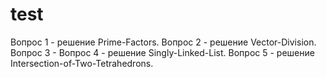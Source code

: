 # test

Вопрос 1 - решение Prime-Factors.
Вопрос 2 - решение Vector-Division.
Вопрос 3 - 
Вопрос 4 - решение Singly-Linked-List.
Вопрос 5 - решение Intersection-of-Two-Tetrahedrons.
